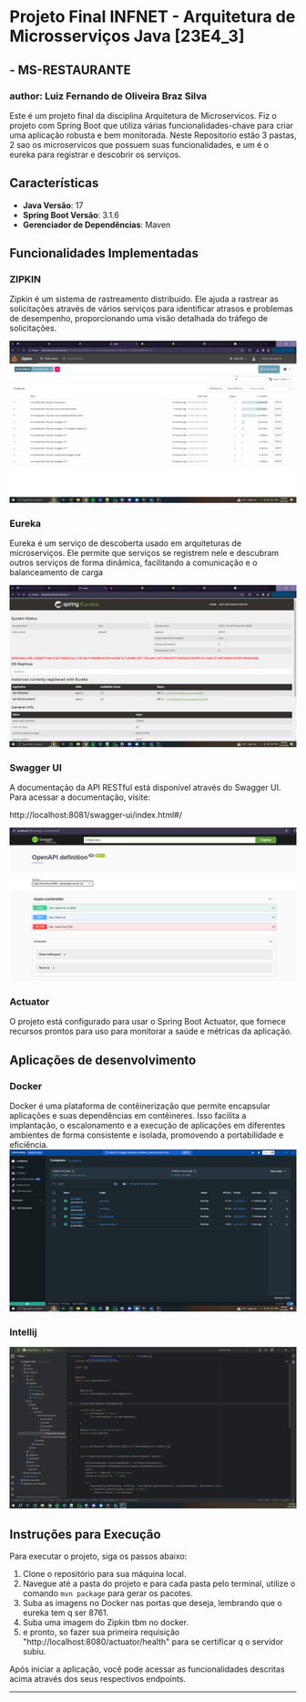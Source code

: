 # Projeto Final INFNET - Arquitetura de Microsserviços Java [23E4_3]
## - MS-RESTAURANTE
### author: Luiz Fernando de Oliveira Braz Silva

Este é um projeto final da disciplina Arquitetura de Microservicos.
Fiz o projeto com Spring Boot que utiliza várias funcionalidades-chave para criar uma aplicação robusta e bem monitorada.
Neste Repositorio estão 3 pastas, 2 sao os microservicos que possuem suas funcionalidades, e um é o eureka para registrar e descobrir os serviços.


## Características

- **Java Versão**: 17
- **Spring Boot Versão**: 3.1.6
- **Gerenciador de Dependências**: Maven

## Funcionalidades Implementadas

### ZIPKIN

Zipkin é um sistema de rastreamento distribuído. Ele ajuda a rastrear as solicitações através de vários serviços para identificar atrasos e problemas de desempenho, proporcionando uma visão detalhada do tráfego de solicitações.

![Zipkin](ms-reserva/imagens/zipkin.png)

### Eureka
Eureka é um serviço de descoberta usado em arquiteturas de microserviços. Ele permite que serviços se registrem nele e descubram outros serviços de forma dinâmica, facilitando a comunicação e o balanceamento de carga

![Eureka](ms-reserva/imagens/eureka.png)

### Swagger UI

A documentação da API RESTful está disponível através do Swagger UI. Para acessar a documentação, visite:

http://localhost:8081/swagger-ui/index.html#/

![Swagger](ms-reserva/imagens/swagger.png)

### Actuator

O projeto está configurado para usar o Spring Boot Actuator, que fornece recursos prontos para uso para monitorar a saúde e métricas da aplicação.

## Aplicações de desenvolvimento

### Docker 
Docker é uma plataforma de contêinerização que permite encapsular aplicações e suas dependências em contêineres. Isso facilita a implantação, o escalonamento e a execução de aplicações em diferentes ambientes de forma consistente e isolada, promovendo a portabilidade e eficiência.
![Docker](ms-reserva/imagens/docker.png)

### Intellij
![intellij](ms-reserva/imagens/intellij.png)

## Instruções para Execução

Para executar o projeto, siga os passos abaixo:

1. Clone o repositório para sua máquina local.
2. Navegue até a pasta do projeto e para cada pasta pelo terminal, utilize o comando `mvn package` para gerar os pacotes.
3. Suba as imagens no Docker nas portas que deseja, lembrando que o eureka tem q ser 8761.
4. Suba uma imagem do Zipkin tbm no docker.
5. e pronto, so fazer sua primeira requisição "http://localhost:8080/actuator/health" para se certificar q o servidor subiu.

Após iniciar a aplicação, você pode acessar as funcionalidades descritas acima através dos seus respectivos endpoints.

---

